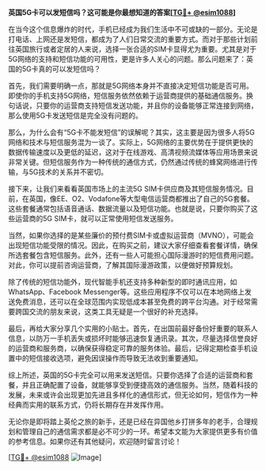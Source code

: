 **英国5G卡可以发短信吗？这可能是你最想知道的答案[[TG💪+ @esim1088](https://t.me/s/esim1088)]**

在当今这个信息爆炸的时代，手机已经成为我们生活中不可或缺的一部分。无论是打电话、上网还是发短信，都成为了人们日常交流的重要方式。而对于那些计划前往英国旅行或者定居的人来说，选择一张合适的SIM卡显得尤为重要。尤其是对于5G网络的支持和短信功能的可用性，更是许多人关心的问题。那么问题来了：英国的5G卡真的可以发短信吗？

首先，我们需要明确一点，那就是5G网络本身并不直接决定短信功能是否可用。即使你的手机支持5G网络，短信服务依然依赖于运营商提供的基础通信服务。换句话说，只要你的运营商支持短信发送功能，并且你的设备能够正常连接到网络，那么使用5G卡发送短信是完全没有问题的。

那么，为什么会有“5G卡不能发短信”的误解呢？其实，这主要是因为很多人将5G网络和技术与短信服务混为一谈了。实际上，5G网络的主要优势在于提供更快的数据传输速度以及更低的延迟，这对于在线游戏、高清视频流媒体等应用场景来说非常关键。但短信服务作为一种传统的通信方式，仍然通过传统的蜂窝网络进行传输，与5G技术的关系并不密切。

接下来，让我们来看看英国市场上的主流5G SIM卡供应商及其短信服务情况。目前，在英国，像EE、O2、Vodafone等大型电信运营商都推出了自己的5G套餐。这些套餐通常包括语音通话、数据流量以及短信功能。也就是说，只要你购买了这些运营商的5G SIM卡，就可以正常使用短信发送服务。

当然，如果你选择的是某些廉价的预付费SIM卡或虚拟运营商（MVNO），可能会出现短信功能受限的情况。因此，在购买之前，建议大家仔细查看套餐详情，确保所选套餐包含短信服务。此外，还有一些人可能担心国际漫游时的短信费用问题。对此，你可以提前咨询运营商，了解其国际漫游政策，以便做好预算规划。

除了传统的短信功能外，现代智能手机还支持多种新型的即时通讯应用，如WhatsApp、Facebook Messenger等。这些应用程序不仅可以在本地网络上发送免费消息，还可以在全球范围内实现低成本甚至免费的跨平台沟通。对于经常需要跨国交流的朋友来说，这类工具无疑是一个很好的补充选择。

最后，再给大家分享几个实用的小贴士。首先，在出国前最好备份好重要的联系人信息，以防万一手机丢失或损坏时能够迅速恢复通讯录。其次，尽量选择信誉良好的运营商和服务商，以确保获得稳定可靠的服务体验。最后，记得定期检查手机设置中的短信接收选项，避免因误操作而导致无法收到重要通知。

综上所述，英国的5G卡完全可以用来发送短信。只要你选择了合适的运营商和套餐，并且正确配置了设备，就能够享受到便捷高效的通信服务。当然，随着科技的发展，未来或许会出现更加先进且多样化的通信形式，但无论如何，短信作为一种经典而实用的联系方式，仍将长期存在并发挥作用。

无论你是即将踏上英伦之旅的新手，还是已经在异国他乡打拼多年的老手，合理规划和管理自己的通信需求都是必不可少的一环。希望本文能为大家提供更多有价值的参考信息。如果你还有其他疑问，欢迎随时留言讨论！

[[TG💪+ @esim1088](https://t.me/s/esim1088) ![Image](https://i.postimg.cc/4NQfJmqS/Snipaste-2025-05-13-00-14-12.png)]